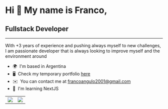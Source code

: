 # Hi 👋 My name is Franco,
## Fullstack Developer
-------------------

With +3 years of experience and pushing always myself to new challenges, I am passionate developer that is always looking to improve myself and the environment around

* 🌍  I'm based in Argentina
* 🖥️  Check my temporary portfolio [here](http://francoangulo.vercel.app/)
* ✉️  You can contact me at [francoangulo2001@gmail.com](mailto:francoangulo2001@gmail.com)
* 🧠  I'm learning NextJS

 
<table>
  <tr>
     <td valign="top" width="50%">
      <img src="https://github-readme-stats.vercel.app/api?username=francoangulo&show_icons=true&count_private=true&hide_border=true&theme=tokyonight"/>
    </td>
    <td valign="top" width="50%">
      <img src="https://github-readme-stats.vercel.app/api/top-langs/?username=francoangulo&hide_border=true&layout=compact&theme=tokyonight" />
    </td>
  </tr>
</table>  
